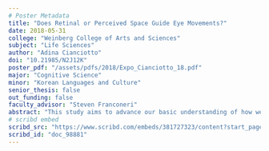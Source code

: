 ```yaml
---
# Poster Metadata
title: "Does Retinal or Perceived Space Guide Eye Movements?"
date: 2018-05-31
college: "Weinberg College of Arts and Sciences"
subject: "Life Sciences"
author: "Adina Cianciotto"
doi: "10.21985/N2J12K"
poster_pdf: "/assets/pdfs/2018/Expo_Cianciotto_18.pdf"
major: "Cognitive Science"
minor: "Korean Languages and Culture"
senior_thesis: false
out_funding: false
faculty_advisor: "Steven Franconeri"
abstract: "This study aims to advance our basic understanding of how we perceive objects in our environment. It’s unclear whether we understand object structure based on only how we perceive or on how it truly exists in the world. Examining eye-movements provides insight into how our visual system represents and understands objects. A perceived-space hypothesis predicts that we look at two different-looking objects in different ways, even if they are the same size from one’s perspective. However, a retinal-space hypothesis predicts that we look at those objects in the same way, even if they are perceived to be different sizes. This study examined this question by collecting eye-tracking data when objects’ perceived size was manipulated with the Configural Shape Illusion—the illusion of continuity/elongation through distortion of a target through the presence of an adjacent shape. Participants were shown a semi-circle adjacent to a rectangle, with either zero spacing or with a small gap between them, and asked to indicate whether the semi-circle’s color matched that of a fixation circle. If object perception is influenced by perceived-space, then eye-fixations should differ between these two conditions because the semi-circle appears larger in the zero-spacing condition. Results showed no significant difference between participants’ first fixation on the semi-circle across the conditions, suggesting that an object’s perceived size does not influence our initial representation of an object’s structure. Further research is necessary to tell whether perceived-size influences object perception in subsequent processing, even if it may not be prioritized for initial percept guiding eye-movements."
# scribd embed
scribd_src: "https://www.scribd.com/embeds/381727323/content?start_page=1&view_mode=scroll&access_key=key-Is6Ms6nEMajs6rBGYzeR&show_recommendations=true"
scribd_id: "doc_98881"
---
```

